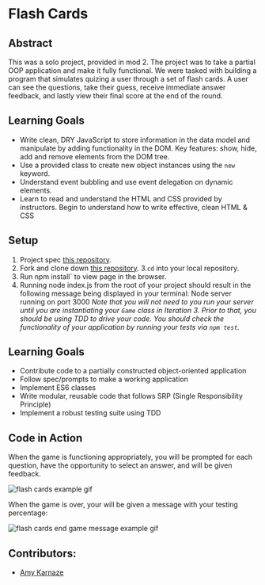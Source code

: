 # Flash Cards

## Abstract

This was a solo project, provided in mod 2. The project was to take a partial OOP application and make it fully functional. We were tasked with building a program that simulates quizing a user through a set of flash cards. A user can see the questions, take their guess, receive immediate answer feedback, and lastly view their final score at the end of the round.

## Learning Goals

* Write clean, DRY JavaScript to store information in the data model and manipulate by adding functionality in the DOM. Key features: show, hide, add and remove elements from the DOM tree.
* Use a provided class to create new object instances using the `new` keyword.
* Understand event bubbling and use event delegation on dynamic elements.
* Learn to read and understand the HTML and CSS provided by instructors. Begin to understand how to write effective, clean HTML & CSS

## Setup

1. Project spec [this repository](https://frontend.turing.io/projects/flash-cards.html).
2. Fork and clone down [this repository](https://github.com/turingschool-examples/flashcards-starter).
3.`cd` into your local repository.
4. Run npm install` to view page in the browser.
5. Running node index.js from the root of your project should result in the following message being displayed in your terminal: Node server running on port 3000
*Note that you will not need to you run your server until you are instantiating your `Game` class in Iteration 3. Prior to that, you should be using TDD to drive your code. You should check the functionality of your application by running your tests via `npm test`.*

## Learning Goals

* Contribute code to a partially constructed object-oriented application
* Follow spec/prompts to make a working application
* Implement ES6 classes
* Write modular, reusable code that follows SRP (Single Responsibility Principle)
* Implement a robust testing suite using TDD

## Code in Action

When the game is functioning appropriately, you will be prompted for each question, have the opportunity to select an answer, and will be given feedback.

![flash cards example gif](https://media.giphy.com/media/SWiLLrK5akazQU4yv9/giphy.gif)

When the game is over, your will be given a message with your testing percentage:

![flash cards end game message example gif](https://media.giphy.com/media/SScmhzaIDUzkwOLDwB/giphy.gif)

## Contributors:

* [Amy Karnaze](https://github.com/amykarnaze)
